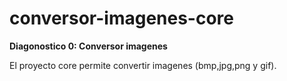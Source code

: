 # conversor-imagenes-core

**Diagonostico 0:  Conversor imagenes**

El proyecto core permite convertir imagenes (bmp,jpg,png y gif).



